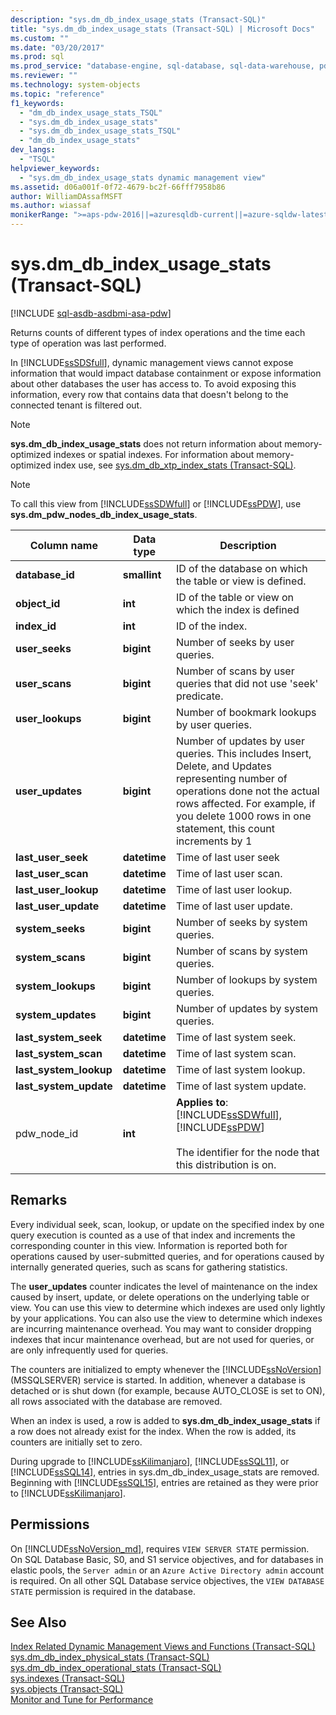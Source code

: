 ```yaml
---
description: "sys.dm_db_index_usage_stats (Transact-SQL)"
title: "sys.dm_db_index_usage_stats (Transact-SQL) | Microsoft Docs"
ms.custom: ""
ms.date: "03/20/2017"
ms.prod: sql
ms.prod_service: "database-engine, sql-database, sql-data-warehouse, pdw"
ms.reviewer: ""
ms.technology: system-objects
ms.topic: "reference"
f1_keywords: 
  - "dm_db_index_usage_stats_TSQL"
  - "sys.dm_db_index_usage_stats"
  - "sys.dm_db_index_usage_stats_TSQL"
  - "dm_db_index_usage_stats"
dev_langs: 
  - "TSQL"
helpviewer_keywords: 
  - "sys.dm_db_index_usage_stats dynamic management view"
ms.assetid: d06a001f-0f72-4679-bc2f-66fff7958b86
author: WilliamDAssafMSFT
ms.author: wiassaf
monikerRange: ">=aps-pdw-2016||=azuresqldb-current||=azure-sqldw-latest||>=sql-server-2016||>=sql-server-linux-2017||=azuresqldb-mi-current"
---
```

# sys.dm_db_index_usage_stats (Transact-SQL)
[!INCLUDE [sql-asdb-asdbmi-asa-pdw](../../includes/applies-to-version/sql-asdb-asdbmi-asa-pdw.md)]

  Returns counts of different types of index operations and the time each type of operation was last performed.  
  
 In [!INCLUDE[ssSDSfull](../../includes/sssdsfull-md.md)], dynamic management views cannot expose information that would impact database containment or expose information about other databases the user has access to. To avoid exposing this information, every row that contains data that doesn't belong to the connected tenant is filtered out.  
  
> [!NOTE]  
>  **sys.dm_db_index_usage_stats** does not return information about memory-optimized indexes or spatial indexes. For information about memory-optimized index use, see [sys.dm_db_xtp_index_stats &#40;Transact-SQL&#41;](../../relational-databases/system-dynamic-management-views/sys-dm-db-xtp-index-stats-transact-sql.md).  
  
> [!NOTE]  
>  To call this view from [!INCLUDE[ssSDWfull](../../includes/sssdwfull-md.md)] or [!INCLUDE[ssPDW](../../includes/sspdw-md.md)], use **sys.dm_pdw_nodes_db_index_usage_stats**.  
  
|Column name|Data type|Description|  
|-----------------|---------------|-----------------|  
|**database_id**|**smallint**|ID of the database on which the table or view is defined.|  
|**object_id**|**int**|ID of the table or view on which the index is defined|  
|**index_id**|**int**|ID of the index.|  
|**user_seeks**|**bigint**|Number of seeks by user queries.|  
|**user_scans**|**bigint**|Number of scans by user queries that did not use 'seek' predicate.|  
|**user_lookups**|**bigint**|Number of bookmark lookups by user queries.|  
|**user_updates**|**bigint**|Number of updates by user queries. This includes Insert, Delete, and Updates representing number of operations done not the actual rows affected. For example, if you delete 1000 rows in one statement, this count increments by 1|  
|**last_user_seek**|**datetime**|Time of last user seek|  
|**last_user_scan**|**datetime**|Time of last user scan.|  
|**last_user_lookup**|**datetime**|Time of last user lookup.|  
|**last_user_update**|**datetime**|Time of last user update.|  
|**system_seeks**|**bigint**|Number of seeks by system queries.|  
|**system_scans**|**bigint**|Number of scans by system queries.|  
|**system_lookups**|**bigint**|Number of lookups by system queries.|  
|**system_updates**|**bigint**|Number of updates by system queries.|  
|**last_system_seek**|**datetime**|Time of last system seek.|  
|**last_system_scan**|**datetime**|Time of last system scan.|  
|**last_system_lookup**|**datetime**|Time of last system lookup.|  
|**last_system_update**|**datetime**|Time of last system update.|  
|pdw_node_id|**int**|**Applies to**: [!INCLUDE[ssSDWfull](../../includes/sssdwfull-md.md)], [!INCLUDE[ssPDW](../../includes/sspdw-md.md)]<br /><br /> The identifier for the node that this distribution is on.|  
  
## Remarks  
 Every individual seek, scan, lookup, or update on the specified index by one query execution is counted as a use of that index and increments the corresponding counter in this view. Information is reported both for operations caused by user-submitted queries, and for operations caused by internally generated queries, such as scans for gathering statistics.  
  
 The **user_updates** counter indicates the level of maintenance on the index caused by insert, update, or delete operations on the underlying table or view. You can use this view to determine which indexes are used only lightly by your applications. You can also use the view to determine which indexes are incurring maintenance overhead. You may want to consider dropping indexes that incur maintenance overhead, but are not used for queries, or are only infrequently used for queries.  
  
 The counters are initialized to empty whenever the [!INCLUDE[ssNoVersion](../../includes/ssnoversion-md.md)] (MSSQLSERVER) service is started. In addition, whenever a database is detached or is shut down (for example, because AUTO_CLOSE is set to ON), all rows associated with the database are removed.  
  
 When an index is used, a row is added to **sys.dm_db_index_usage_stats** if a row does not already exist for the index. When the row is added, its counters are initially set to zero.  
  
 During upgrade to [!INCLUDE[ssKilimanjaro](../../includes/sskilimanjaro-md.md)], [!INCLUDE[ssSQL11](../../includes/sssql11-md.md)], or [!INCLUDE[ssSQL14](../../includes/sssql14-md.md)], entries in sys.dm_db_index_usage_stats are removed. Beginning with [!INCLUDE[ssSQL15](../../includes/sssql16-md.md)], entries are retained as they were prior to [!INCLUDE[ssKilimanjaro](../../includes/sskilimanjaro-md.md)].  
  
## Permissions  
On [!INCLUDE[ssNoVersion_md](../../includes/ssnoversion-md.md)], requires `VIEW SERVER STATE` permission.   
On SQL Database Basic, S0, and S1 service objectives, and for databases in elastic pools, the `Server admin` or an `Azure Active Directory admin` account is required. On all other SQL Database service objectives, the `VIEW DATABASE STATE` permission is required in the database.  
  
## See Also  

 [Index Related Dynamic Management Views and Functions &#40;Transact-SQL&#41;](../../relational-databases/system-dynamic-management-views/index-related-dynamic-management-views-and-functions-transact-sql.md)   
 [sys.dm_db_index_physical_stats &#40;Transact-SQL&#41;](../../relational-databases/system-dynamic-management-views/sys-dm-db-index-physical-stats-transact-sql.md)   
 [sys.dm_db_index_operational_stats &#40;Transact-SQL&#41;](../../relational-databases/system-dynamic-management-views/sys-dm-db-index-operational-stats-transact-sql.md)   
 [sys.indexes &#40;Transact-SQL&#41;](../../relational-databases/system-catalog-views/sys-indexes-transact-sql.md)   
 [sys.objects &#40;Transact-SQL&#41;](../../relational-databases/system-catalog-views/sys-objects-transact-sql.md)   
 [Monitor and Tune for Performance](../../relational-databases/performance/monitor-and-tune-for-performance.md)  
  
  


